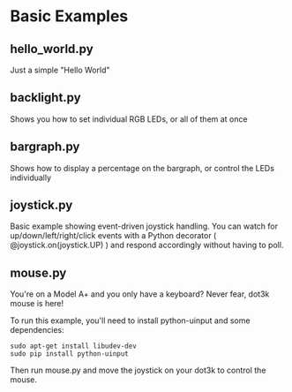 Basic Examples
==============

hello_world.py
--------------

Just a simple "Hello World"


backlight.py
------------

Shows you how to set individual RGB LEDs, or all of them at once


bargraph.py
-----------

Shows how to display a percentage on the bargraph, or control the LEDs individually


joystick.py
-----------

Basic example showing event-driven joystick handling. You can watch for up/down/left/right/click events with a Python decorator ( @joystick.on(joystick.UP) ) and respond accordingly without having to poll.


mouse.py
--------

You're on a Model A+ and you only have a keyboard? Never fear, dot3k mouse is here!

To run this example, you'll need to install python-uinput and some dependencies:

    sudo apt-get install libudev-dev
    sudo pip install python-uinput

Then run mouse.py and move the joystick on your dot3k to control the mouse.
